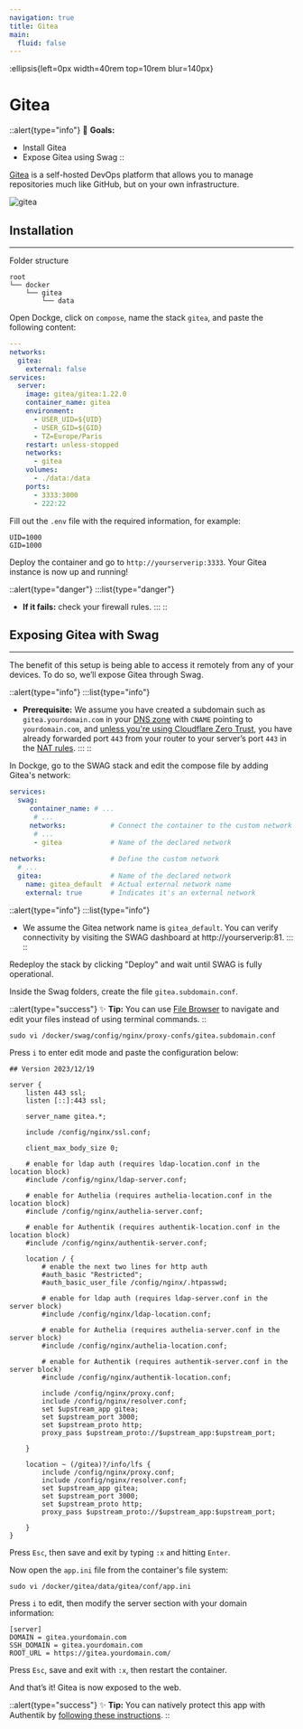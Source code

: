 ```yaml
---
navigation: true
title: Gitea
main:
  fluid: false
---
```

:ellipsis{left=0px width=40rem top=10rem blur=140px}
# Gitea

::alert{type="info"}
🎯 __Goals:__
- Install Gitea
- Expose Gitea using Swag
::

[Gitea](https://about.gitea.com/) is a self-hosted DevOps platform that allows you to manage repositories much like GitHub, but on your own infrastructure.

![gitea](https://about.gitea.com/img/home-screenshot.png)

## Installation
---
Folder structure

```console
root
└── docker
    └── gitea
        └── data
```

Open Dockge, click on `compose`, name the stack `gitea`, and paste the following content:

```yaml
---
networks:
  gitea:
    external: false
services:
  server:
    image: gitea/gitea:1.22.0
    container_name: gitea
    environment:
      - USER_UID=${UID}
      - USER_GID=${GID}
      - TZ=Europe/Paris
    restart: unless-stopped
    networks:
      - gitea
    volumes:
      - ./data:/data
    ports:
      - 3333:3000
      - 222:22
```

Fill out the `.env` file with the required information, for example:

```properties
UID=1000
GID=1000
```

Deploy the container and go to `http://yourserverip:3333`. Your Gitea instance is now up and running!

::alert{type="danger"}
:::list{type="danger"}
- __If it fails:__ check your firewall rules.
:::
::

## Exposing Gitea with Swag
---
The benefit of this setup is being able to access it remotely from any of your devices. To do so, we’ll expose Gitea through Swag.

::alert{type="info"}
:::list{type="info"}
- __Prerequisite:__ We assume you have created a subdomain such as `gitea.yourdomain.com` in your [DNS zone](/general/dns) with `CNAME` pointing to `yourdomain.com`, and [unless you're using Cloudflare Zero Trust](/serveex/securite/cloudflare), you have already forwarded port `443` from your router to your server’s port `443` in the [NAT rules](/general/nat).
:::
::

In Dockge, go to the SWAG stack and edit the compose file by adding Gitea's network:

```yaml
services:
  swag:
     container_name: # ...
      # ... 
     networks:           # Connect the container to the custom network
      # ...           
      - gitea            # Name of the declared network
    
networks:                # Define the custom network
  # ...
  gitea:                 # Name of the declared network
    name: gitea_default  # Actual external network name
    external: true       # Indicates it's an external network
```

::alert{type="info"}
:::list{type="info"}
- We assume the Gitea network name is `gitea_default`. You can verify connectivity by visiting the SWAG dashboard at http://yourserverip:81.
:::
::

Redeploy the stack by clicking "Deploy" and wait until SWAG is fully operational.

Inside the Swag folders, create the file `gitea.subdomain.conf`.

::alert{type="success"}
✨ __Tip:__ You can use [File Browser](/serveex/files/file-browser) to navigate and edit your files instead of using terminal commands.
::

```shell
sudo vi /docker/swag/config/nginx/proxy-confs/gitea.subdomain.conf
```
Press `i` to enter edit mode and paste the configuration below:

```nginx
## Version 2023/12/19

server {
    listen 443 ssl;
    listen [::]:443 ssl;

    server_name gitea.*;

    include /config/nginx/ssl.conf;

    client_max_body_size 0;

    # enable for ldap auth (requires ldap-location.conf in the location block)
    #include /config/nginx/ldap-server.conf;

    # enable for Authelia (requires authelia-location.conf in the location block)
    #include /config/nginx/authelia-server.conf;

    # enable for Authentik (requires authentik-location.conf in the location block)
    #include /config/nginx/authentik-server.conf;

    location / {
        # enable the next two lines for http auth
        #auth_basic "Restricted";
        #auth_basic_user_file /config/nginx/.htpasswd;

        # enable for ldap auth (requires ldap-server.conf in the server block)
        #include /config/nginx/ldap-location.conf;

        # enable for Authelia (requires authelia-server.conf in the server block)
        #include /config/nginx/authelia-location.conf;

        # enable for Authentik (requires authentik-server.conf in the server block)
        #include /config/nginx/authentik-location.conf;

        include /config/nginx/proxy.conf;
        include /config/nginx/resolver.conf;
        set $upstream_app gitea;
        set $upstream_port 3000;
        set $upstream_proto http;
        proxy_pass $upstream_proto://$upstream_app:$upstream_port;

    }

    location ~ (/gitea)?/info/lfs {
        include /config/nginx/proxy.conf;
        include /config/nginx/resolver.conf;
        set $upstream_app gitea;
        set $upstream_port 3000;
        set $upstream_proto http;
        proxy_pass $upstream_proto://$upstream_app:$upstream_port;

    }
}
```

Press `Esc`, then save and exit by typing `:x` and hitting `Enter`.

Now open the `app.ini` file from the container's file system:

```shell
sudo vi /docker/gitea/data/gitea/conf/app.ini
```

Press `i` to edit, then modify the server section with your domain information:

```properties
[server]
DOMAIN = gitea.yourdomain.com
SSH_DOMAIN = gitea.yourdomain.com
ROOT_URL = https://gitea.yourdomain.com/
```

Press `Esc`, save and exit with `:x`, then restart the container.

And that’s it! Gitea is now exposed to the web.

::alert{type="success"}
✨ __Tip:__ You can natively protect this app with Authentik by [following these instructions](https://docs.goauthentik.io/integrations/services/gitea/).
::